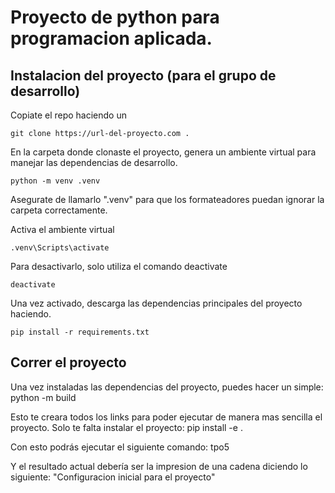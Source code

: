 # Proyecto de python para programacion aplicada.

## Instalacion del proyecto (para el grupo de desarrollo)

Copiate el repo haciendo un

    git clone https://url-del-proyecto.com .

En la carpeta donde clonaste el proyecto, genera un ambiente virtual para manejar las dependencias de desarrollo.

    python -m venv .venv

Asegurate de llamarlo ".venv" para que los formateadores puedan ignorar la carpeta correctamente.

Activa el ambiente virtual

    .venv\Scripts\activate

Para desactivarlo, solo utiliza el comando deactivate

    deactivate

Una vez activado, descarga las dependencias principales del proyecto haciendo.

    pip install -r requirements.txt

## Correr el proyecto
Una vez instaladas las dependencias del proyecto, puedes hacer un simple:
    python -m build

Esto te creara todos los links para poder ejecutar de manera mas sencilla el proyecto. Solo te falta instalar el proyecto:
    pip install -e .

Con esto podrás ejecutar el siguiente comando:
    tpo5

Y el resultado actual debería ser la impresion de una cadena diciendo lo siguiente:
    "Configuracion inicial para el proyecto"
